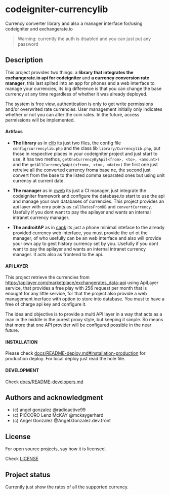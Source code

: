 # codeigniter-currencylib

Currency converter library and also a manager interface for/using codeigniter and exchangerate.io

> Warning: currently the auth is disabled and you can just put any password

## Description

This project provides two things: a **library that integrates 
the exchangerate.io api for codeigniter** and **a currency conversion rate manager**, 
this last splited into an app for phones and a web interface to manage your 
currencies, its big difference is that you can change the base currency at any time 
regardless of whether it was already deployed.

The system is free view, authentication is only to get write permissions 
and/or overwrited rate currencies. User management initially only indicates 
whether or not you can alter the coin rates. In the future, access permissions 
will be implemented.

#### Artifacs

* **The library** as in [clib](clib) its just two files, the config 
file `config/currencylib.php` and the class lib `library/Currencylib.php`, 
put those in respective places in your codeigniter project and just start 
to use, it has two methos, `getOneCurrencyByApi(<from>, <to>, <amount>)` and 
the `getAllCurrencyByApi(<from>, <to>, <date>)` the first one just retreive all the 
converted currency froma  base ne, the second just convert from the base to 
the listed comma separated ones but using unit currency at current date.

* **The manager** as in [cweb](cweb) its just a CI manager, just integrate 
the codeigniter framework and configure the database.to start to use the api 
and manage your own databases of currencies. This project provides an api layer 
with enry points as `callRatesFromDB` and `convertCurrency`. Usefully if you 
dont want to pay the apilayer and wants an internal intranet currency manager.

* **The androitAP** as in [capk](capk) its just a phone minimal inteface to the 
already provided currency web interface, you must provide the url ot the manager, 
of who usefully can be an web interface and also will provide your own apy 
to gest history currency set by you. Usefully if you dont want to pay the 
apilayer and wants an internal intranet currency manager. It acts also 
as frontend to the api.

#### API LAYER

This project retrieve the currencies from https://apilayer.com/marketplace/exchangerates_data-api 
using ApiLayer service, that provides a free play with 256 request per month that is enought for 
any little service, for that the project also provide a web management inerface with option 
to store into database. You must to have a free of charge api key and configure it.

The idea and objective is to provide a multi API layer in a way that acts as a 
man in the middle in the purest proxy style, but keeping it simple. So means that 
more that one API provider will be configured possible in the near future.

#### INSTALLATION

Please check [docs/README-deploy.md#installation-production](docs/README-deploy.md#installation-production) 
for production deploy. For local deploy just read the hole file.

#### DEVELOPMENT

Check [docs/README-developers.md](docs/README-developers.md)

## Authors and acknowledgment

* (c) angel gonzalez @radioactive99
* (c) PICCORO Lenz McKAY @mckaygerhard
* (c) Angel Gonzalez @Angel.Gonzalez.dev.front

## License

For open source projects, say how it is licensed.

Check [LICENSE](LICENSE)

## Project status

Currently just show the rates of all the supported currency.

